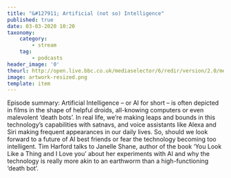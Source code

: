 ```yaml
---
title: "&#127911; Artificial (not so) Intelligence"
published: true
date: 03-03-2020 10:20
taxonomy:
    category:
        - stream
    tag:
        - podcasts
header_image: '0'
theurl: http://open.live.bbc.co.uk/mediaselector/6/redir/version/2.0/mediaset/audio-nondrm-download/proto/http/vpid/p08479ys.mp3
image: artwork-resized.png
template: item
--- 
```

Episode summary: Artificial Intelligence – or AI for short – is often depicted in films in the shape of helpful droids, all-knowing computers or even malevolent ‘death bots’. In real life, we’re making leaps and bounds in this technology’s capabilities with satnavs, and voice assistants like Alexa and Siri making frequent appearances in our daily lives. So, should we look forward to a future of AI best friends or fear the technology becoming too intelligent. Tim Harford talks to Janelle Shane, author of the book ‘You Look Like a Thing and I Love you’ about her experiments with AI and why the technology is really more akin to an earthworm than a high-functioning ‘death bot’.
